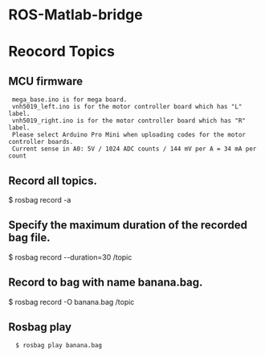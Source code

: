 # ROS-Matlab-bridge

# Reocord Topics

## MCU firmware
     mega_base.ino is for mega board.
     vnh5019_left.ino is for the motor controller board which has "L" label.  
     vnh5019_right.ino is for the motor controller board which has "R" label.
     Please select Arduino Pro Mini when uploading codes for the motor controller boards.
     Current sense in A0: 5V / 1024 ADC counts / 144 mV per A = 34 mA per count


## Record all topics.

  $ rosbag record -a
  
## Specify the maximum duration of the recorded bag file.

  $ rosbag record --duration=30 /topic
    
## Record to bag with name banana.bag.

  $ rosbag record -O banana.bag /topic

## Rosbag play
      $ rosbag play banana.bag
